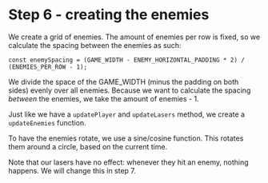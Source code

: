 # Step 6 - creating the enemies

We create a grid of enemies. The amount of enemies per row is fixed, so we calculate the spacing between the enemies as such:

```
const enemySpacing = (GAME_WIDTH - ENEMY_HORIZONTAL_PADDING * 2) / (ENEMIES_PER_ROW - 1);
```

We divide the space of the GAME_WIDTH (minus the padding on both sides) evenly over all enemies. Because we want to calculate the spacing *between* the enemies, we take the amount of enemies - 1.

Just like we have a `updatePlayer` and `updateLasers` method, we create a `updateEnemies` function.

To have the enemies rotate, we use a sine/cosine function. This rotates them around a circle, based on the current time.

Note that our lasers have no effect: whenever they hit an enemy, nothing happens. We will change this in step 7.
